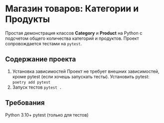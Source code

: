 # Магазин товаров: Категории и Продукты

Простая демонстрация классов **Category** и **Product** на Python с подсчетом общего количества категорий и продуктов. 
Проект сопровождается тестами на `pytest`.

## Содержание проекта
1. Установка зависимостей
Проект не требует внешних зависимостей, кроме pytest (если хочешь запускать тесты).
Установить pytest:
`poetry add pytest`
2. Запуск тестов
`pytest .`

## Требования
Python 3.10+
pytest (только для тестов)